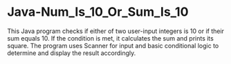 
# Java-Num_Is_10_Or_Sum_Is_10
This Java program checks if either of two user-input integers is 10 or if their sum equals 10. If the condition is met, it calculates the sum and prints its square. The program uses Scanner for input and basic conditional logic to determine and display the result accordingly.
